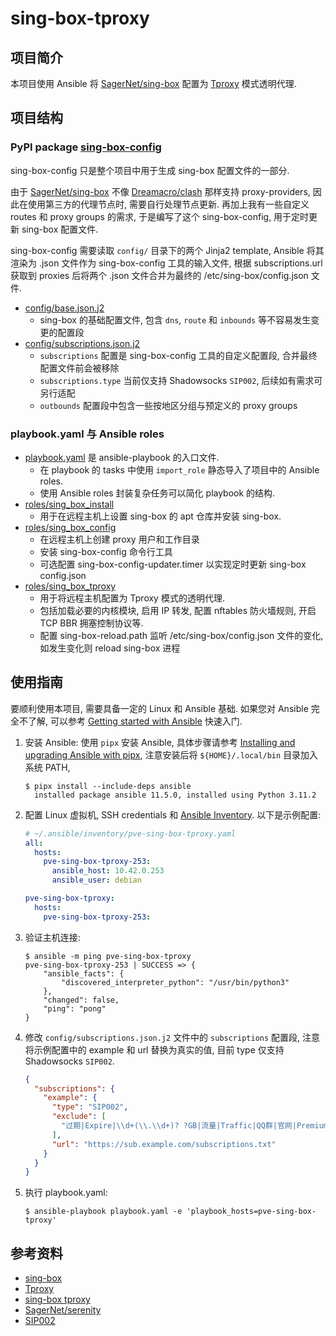 # sing-box-tproxy

## 项目简介

本项目使用 Ansible 将 [SagerNet/sing-box](https://github.com/SagerNet/sing-box) 配置为 [Tproxy](https://sing-box.sagernet.org/configuration/inbound/tproxy/) 模式透明代理.

## 项目结构

### PyPI package [sing-box-config](https://pypi.org/project/sing-box-config/)

sing-box-config 只是整个项目中用于生成 sing-box 配置文件的一部分.

由于 [SagerNet/sing-box](https://github.com/SagerNet/sing-box) 不像 [Dreamacro/clash](https://github.com/Dreamacro/clash) 那样支持 proxy-providers, 因此在使用第三方的代理节点时, 需要自行处理节点更新. 再加上我有一些自定义 routes 和 proxy groups 的需求, 于是编写了这个 sing-box-config, 用于定时更新 sing-box 配置文件.

sing-box-config 需要读取 `config/` 目录下的两个 Jinja2 template, Ansible 将其渲染为 .json 文件作为 sing-box-config 工具的输入文件, 根据 subscriptions.url 获取到 proxies 后将两个 .json 文件合并为最终的 /etc/sing-box/config.json 文件.

- [config/base.json.j2](./config/base.json.j2)
  - sing-box 的基础配置文件, 包含 `dns`, `route` 和 `inbounds` 等不容易发生变更的配置段
- [config/subscriptions.json.j2](./config/subscriptions.json.j2)
  - `subscriptions` 配置是 sing-box-config 工具的自定义配置段, 合并最终配置文件前会被移除
  - `subscriptions.type` 当前仅支持 Shadowsocks `SIP002`, 后续如有需求可另行适配
  - `outbounds` 配置段中包含一些按地区分组与预定义的 proxy groups

### playbook.yaml 与 Ansible roles

- [playbook.yaml](./playbook.yaml) 是 ansible-playbook 的入口文件.
  - 在 playbook 的 tasks 中使用 `import_role` 静态导入了项目中的 Ansible roles.
  - 使用 Ansible roles 封装复杂任务可以简化 playbook 的结构.
- [roles/sing_box_install](./roles/sing_box_install/)
  - 用于在远程主机上设置 sing-box 的 apt 仓库并安装 sing-box.
- [roles/sing_box_config](./roles/sing_box_config/)
  - 在远程主机上创建 proxy 用户和工作目录
  - 安装 sing-box-config 命令行工具
  - 可选配置 sing-box-config-updater.timer 以实现定时更新 sing-box config.json
- [roles/sing_box_tproxy](./roles/sing_box_tproxy/)
  - 用于将远程主机配置为 Tproxy 模式的透明代理.
  - 包括加载必要的内核模块, 启用 IP 转发, 配置 nftables 防火墙规则, 开启 TCP BBR 拥塞控制协议等.
  - 配置 sing-box-reload.path 监听 /etc/sing-box/config.json 文件的变化, 如发生变化则 reload sing-box 进程

## 使用指南

要顺利使用本项目, 需要具备一定的 Linux 和 Ansible 基础. 如果您对 Ansible 完全不了解, 可以参考 [Getting started with Ansible](https://docs.ansible.com/ansible/latest/getting_started/index.html) 快速入门.

1. 安装 Ansible:
   使用 `pipx` 安装 Ansible, 具体步骤请参考 [Installing and upgrading Ansible with pipx](https://docs.ansible.com/ansible/latest/installation_guide/intro_installation.html#installing-and-upgrading-ansible-with-pipx), 注意安装后将 `${HOME}/.local/bin` 目录加入系统 PATH,

   ```ShellSession
   $ pipx install --include-deps ansible
     installed package ansible 11.5.0, installed using Python 3.11.2
   ```

2. 配置 Linux 虚拟机, SSH credentials 和 [Ansible Inventory](https://docs.ansible.com/ansible/latest/inventory_guide/intro_inventory.html). 以下是示例配置:

   ```yaml
   # ~/.ansible/inventory/pve-sing-box-tproxy.yaml
   all:
     hosts:
       pve-sing-box-tproxy-253:
         ansible_host: 10.42.0.253
         ansible_user: debian

   pve-sing-box-tproxy:
     hosts:
       pve-sing-box-tproxy-253:
   ```

3. 验证主机连接:

   ```ShellSession
   $ ansible -m ping pve-sing-box-tproxy
   pve-sing-box-tproxy-253 | SUCCESS => {
       "ansible_facts": {
           "discovered_interpreter_python": "/usr/bin/python3"
       },
       "changed": false,
       "ping": "pong"
   }
   ```

4. 修改 `config/subscriptions.json.j2` 文件中的 `subscriptions` 配置段, 注意将示例配置中的 example 和 url 替换为真实的值, 目前 type 仅支持 Shadowsocks `SIP002`.

   ```json
   {
     "subscriptions": {
       "example": {
         "type": "SIP002",
         "exclude": [
           "过期|Expire|\\d+(\\.\\d+)? ?GB|流量|Traffic|QQ群|官网|Premium"
         ],
         "url": "https://sub.example.com/subscriptions.txt"
       }
     }
   }
   ```

5. 执行 playbook.yaml:

   ```ShellSession
   $ ansible-playbook playbook.yaml -e 'playbook_hosts=pve-sing-box-tproxy'
   ```

## 参考资料

- [sing-box](https://github.com/SagerNet/sing-box)
- [Tproxy](https://sing-box.sagernet.org/configuration/inbound/tproxy/)
- [sing-box tproxy](https://lhy.life/20231012-sing-box-tproxy/)
- [SagerNet/serenity](https://github.com/SagerNet/serenity)
- [SIP002](https://github.com/shadowsocks/shadowsocks-org/wiki/SIP002-URI-Scheme)
